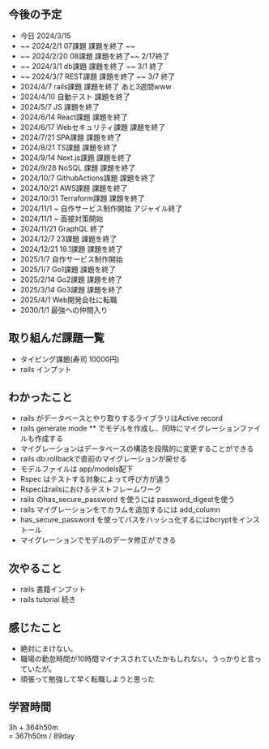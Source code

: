## 今後の予定
- 今日 2024/3/15
- ~~ 2024/2/1 07課題 課題を終了 ~~
- ~~ 2024/2/20 08課題 課題を終了~~ 2/17終了
- ~~ 2024/3/1 db課題 課題を終了 ~~ 3/1 終了
- ~~ 2024/3/7 REST課題 課題を終了 ~~ 3/7 終了
- 2024/4/7 rails課題 課題を終了 あと3週間www
- 2024/4/10 自動テスト 課題を終了
- 2024/5/7 JS 課題を終了
- 2024/6/14 React課題 課題を終了
- 2024/6/17 Webセキュリティ課題 課題を終了
- 2024/7/21 SPA課題 課題を終了
- 2024/8/21 TS課題 課題を終了
- 2024/9/14 Next.js課題 課題を終了
- 2024/9/28 NoSQL 課題 課題を終了
- 2024/10/7 GithubActions課題 課題を終了
- 2024/10/21 AWS課題 課題を終了
- 2024/10/31 Terraform課題 課題を終了
- 2024/11/1 ~ 自作サービス制作開始 アジャイル終了
- 2024/11/1 ~ 面接対策開始
- 2024/11/21 GraphQL 終了
- 2024/12/7 23課題 課題を終了
- 2024/12/21 19.1課題 課題を終了
- 2025/1/7 自作サービス制作開始
- 2025/1/7 Go1課題 課題を終了
- 2025/2/14 Go2課題 課題を終了
- 2025/3/14 Go3課題 課題を終了
- 2025/4/1 Web開発会社に転職
- 2030/1/1 最強への仲間入り

## 取り組んだ課題一覧
- タイピング課題(寿司 10000円)
- rails インプット
## わかったこと
- rails がデータベースとやり取りするライブラリはActive record
- rails generate mode ** でモデルを作成し、同時にマイグレーションファイルも作成する
- マイグレーションはデータベースの構造を段階的に変更することができる
- rails db:rollbackで直前のマイグレーションが戻せる
- モデルファイルは app/models配下
- Rspec はテストする対象によって呼び方が違う
- Rspecはrailsにおけるテストフレームワーク
- rails のhas_secure_password を使うには password_digestを使う
- rails マイグレーションをでカラムを追加するには add_column
- has_secure_password を使ってパスをハッシュ化するにはbcryptをインストール
- マイグレーションでモデルのデータ修正ができる
## 次やること
- rails 書籍インプット
- rails tutorial 続き
## 感じたこと
- 絶対にまけない。
- 職場の勤怠時間が10時間マイナスされていたかもしれない。うっかりと言っていたが。
- 頑張って勉強して早く転職しようと思った
## 学習時間
3h + 364h50m  
= 367h50m / 89day
